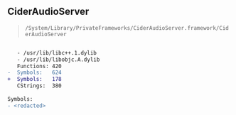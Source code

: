 ## CiderAudioServer

> `/System/Library/PrivateFrameworks/CiderAudioServer.framework/CiderAudioServer`

```diff

   - /usr/lib/libc++.1.dylib
   - /usr/lib/libobjc.A.dylib
   Functions: 420
-  Symbols:   624
+  Symbols:   178
   CStrings:  380
 
Symbols:
- <redacted>

```
